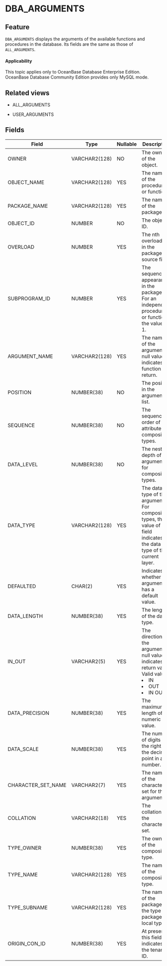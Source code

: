DBA_ARGUMENTS
==================================

Feature
-----------

`DBA_ARGUMENTS` displays the arguments of the available functions and procedures in the database. Its fields are the same as those of `ALL_ARGUMENTS`.

<main id="notice" >
    <h4>Applicability</h4>
    <p>This topic applies only to OceanBase Database Enterprise Edition. OceanBase Database Community Edition provides only MySQL mode. </p>
  </main>

Related views
-------------

* ALL_ARGUMENTS



* USER_ARGUMENTS






Fields
-------------



| **Field**          | **Type**      | **Nullable** | **Description**                                                                                                           |
|--------------------|---------------|--------------|---------------------------------------------------------------------------------------------------------------------------|
| OWNER              | VARCHAR2(128) | NO           | The owner of the object.                                                                                                  |
| OBJECT_NAME        | VARCHAR2(128) | YES          | The name of the procedure or function.                                                                                    |
| PACKAGE_NAME       | VARCHAR2(128) | YES          | The name of the package.                                                                                                  |
| OBJECT_ID          | NUMBER        | NO           | The object ID.                                                                                                            |
| OVERLOAD           | NUMBER        | YES          | The nth overloading in the package source file.                                                                           |
| SUBPROGRAM_ID      | NUMBER        | YES          | The sequence of appearance in the package. For an independent procedure or function, the value is 1.                      |
| ARGUMENT_NAME      | VARCHAR2(128) | YES          | The name of the argument. A null value indicates a function return.                                                       |
| POSITION           | NUMBER(38)    | NO           | The position in the argument list.                                                                                        |
| SEQUENCE           | NUMBER(38)    | NO           | The sequence order of the attribute for composite types.                                                                  |
| DATA_LEVEL         | NUMBER(38)    | NO           | The nesting depth of the argument for composite types.                                                                    |
| DATA_TYPE          | VARCHAR2(128) | YES          | The data type of the argument. For composite types, the value of this field indicates the data type of the current layer. |
| DEFAULTED          | CHAR(2)       | YES          | Indicates whether the argument has a default value.                                                                       |
| DATA_LENGTH        | NUMBER(38)    | YES          | The length of the data type.                                                                                              |
| IN_OUT             | VARCHAR2(5)   | YES          | The direction of the argument. A null value indicates a return value. Valid values: <li> IN   <li> OUT   <li> IN OUT      |
| DATA_PRECISION     | NUMBER(38)    | YES          | The maximum length of a numeric value.                                                                                    |
| DATA_SCALE         | NUMBER(38)    | YES          | The number of digits on the right of the decimal point in a number.                                                       |
| CHARACTER_SET_NAME | VARCHAR2(7)   | YES          | The name of the character set for the argument.                                                                           |
| COLLATION          | VARCHAR2(18)  | YES          | The collation of the character set.                                                                                       |
| TYPE_OWNER         | NUMBER(38)    | YES          | The owner of the composite type.                                                                                          |
| TYPE_NAME          | VARCHAR2(128) | YES          | The name of the composite type.                                                                                           |
| TYPE_SUBNAME       | VARCHAR2(128) | YES          | The name of the package if the type is a package local type.                                                              |
| ORIGIN_CON_ID      | NUMBER(38)    | YES          | At present, this field indicates the tenant ID.                                                                           |



